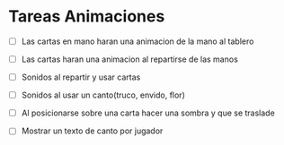 # Tareas Animaciones

- [ ] Las cartas en mano haran una animacion de la mano al tablero
- [ ] Las cartas haran una animacion al repartirse de las manos
- [ ] Sonidos al repartir y usar cartas
- [ ] Sonidos al usar un canto(truco, envido, flor)
- [ ] Al posicionarse sobre una carta hacer una sombra y que se traslade
- [ ] Mostrar un texto de canto por jugador



